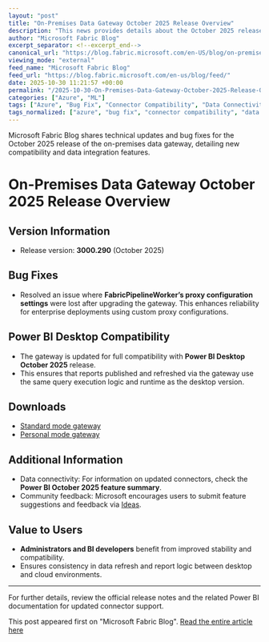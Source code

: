 ```yaml
---
layout: "post"
title: "On-Premises Data Gateway October 2025 Release Overview"
description: "This news provides details about the October 2025 release of the on-premises data gateway (version 3000.290), including bug fixes, compatibility updates with Power BI Desktop, and download links for both standard and personal modes. The update ensures consistent query execution between Power BI Desktop and the data gateway, benefiting report publishing and data refresh operations. Key technical fixes address proxy configuration persistence for the FabricPipelineWorker service."
author: "Microsoft Fabric Blog"
excerpt_separator: <!--excerpt_end-->
canonical_url: "https://blog.fabric.microsoft.com/en-US/blog/on-premises-data-gateway-october-2025-release/"
viewing_mode: "external"
feed_name: "Microsoft Fabric Blog"
feed_url: "https://blog.fabric.microsoft.com/en-us/blog/feed/"
date: 2025-10-30 11:21:57 +00:00
permalink: "/2025-10-30-On-Premises-Data-Gateway-October-2025-Release-Overview.html"
categories: ["Azure", "ML"]
tags: ["Azure", "Bug Fix", "Connector Compatibility", "Data Connectivity", "Data Gateway Update", "Data Integration", "Data Refresh", "Enterprise BI", "FabricPipelineWorker", "Gateway Version 3000.290", "Microsoft Fabric", "ML", "News", "On Premises Data Gateway", "Power BI", "Power BI Desktop", "Release October"]
tags_normalized: ["azure", "bug fix", "connector compatibility", "data connectivity", "data gateway update", "data integration", "data refresh", "enterprise bi", "fabricpipelineworker", "gateway version 3000dot290", "microsoft fabric", "ml", "news", "on premises data gateway", "power bi", "power bi desktop", "release october"]
---
```


Microsoft Fabric Blog shares technical updates and bug fixes for the October 2025 release of the on-premises data gateway, detailing new compatibility and data integration features.<!--excerpt_end-->

# On-Premises Data Gateway October 2025 Release Overview

## Version Information

- Release version: **3000.290** (October 2025)

## Bug Fixes

- Resolved an issue where **FabricPipelineWorker’s proxy configuration settings** were lost after upgrading the gateway. This enhances reliability for enterprise deployments using custom proxy configurations.

## Power BI Desktop Compatibility

- The gateway is updated for full compatibility with **Power BI Desktop October 2025** release.
- This ensures that reports published and refreshed via the gateway use the same query execution logic and runtime as the desktop version.

## Downloads

- [Standard mode gateway](https://download.microsoft.com/download/d/a/1/da1fddb8-6da8-4f50-b4d0-18019591e182/GatewayInstall-25-10.exe)
- [Personal mode gateway](https://download.microsoft.com/download/6/0/2/602A459E-E1A3-4FB9-B07F-FC2B60881900/On-premises%20data%20gateway%20%28personal%20mode%29-25-10.exe)

## Additional Information

- Data connectivity: For information on updated connectors, check the **Power BI October 2025 feature summary**.
- Community feedback: Microsoft encourages users to submit feature suggestions and feedback via [Ideas](https://ideas.powerbi.com/ideas/).

## Value to Users

- **Administrators and BI developers** benefit from improved stability and compatibility.
- Ensures consistency in data refresh and report logic between desktop and cloud environments.

---

For further details, review the official release notes and the related Power BI documentation for updated connector support.

This post appeared first on "Microsoft Fabric Blog". [Read the entire article here](https://blog.fabric.microsoft.com/en-US/blog/on-premises-data-gateway-october-2025-release/)
